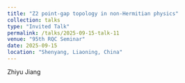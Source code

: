 ```yaml
---
title: "Z2 point-gap topology in non-Hermitian physics"
collection: talks
type: "Invited Talk"
permalink: /talks/2025-09-15-talk-11
venue: "95th RQC Seminar"
date: 2025-09-15
location: "Shenyang, Liaoning, China"
---
```

Zhiyu Jiang  
